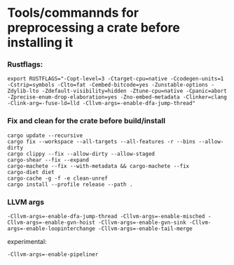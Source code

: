 # Tools/commannds for preprocessing a crate before installing it

### Rustflags:
```
export RUSTFLAGS="-Copt-level=3 -Ctarget-cpu=native -Ccodegen-units=1 -Cstrip=symbols -Clto=fat -Cembed-bitcode=yes -Zunstable-options -Zdylib-lto -Zdefault-visibility=hidden -Ztune-cpu=native -Cpanic=abort -Zprecise-enum-drop-elaboration=yes -Zno-embed-metadata -Clinker=clang -Clink-arg=-fuse-ld=lld -Cllvm-args=-enable-dfa-jump-thread"
```

### Fix and clean for the crate before build/install
```
cargo update --recursive
cargo fix --workspace --all-targets --all-features -r --bins --allow-dirty
cargo clippy --fix --allow-dirty --allow-staged
cargo-shear --fix --expand
cargo-machete --fix --with-metadata && cargo-machete --fix
cargo-diet diet
cargo-cache -g -f -e clean-unref
cargo install --profile release --path .
```

### LLVM args
```
-Cllvm-args=-enable-dfa-jump-thread -Cllvm-args=-enable-misched -Cllvm-args=-enable-gvn-hoist -Cllvm-args=-enable-gvn-sink -Cllvm-args=-enable-loopinterchange -Cllvm-args=-enable-tail-merge
```
experimental:
```
-Cllvm-args=-enable-pipeliner
```

